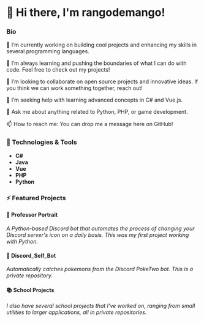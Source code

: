 # 👋 Hi there, I'm rangodemango!

### Bio
🔭 I’m currently working on building cool projects and enhancing my skills in several programming languages.

🌱 I’m always learning and pushing the boundaries of what I can do with code. Feel free to check out my projects!

👯 I’m looking to collaborate on open source projects and innovative ideas. If you think we can work something together, reach out!

🤔 I’m seeking help with learning advanced concepts in C# and Vue.js.

💬 Ask me about anything related to Python, PHP, or game development.

📫 How to reach me: You can drop me a message here on GitHub!

### 🔧 Technologies & Tools
- **C#**
- **Java**
- **Vue**
- **PHP**
- **Python**

### ⚡ Featured Projects

#### 🎨 **Professor Portrait**
_A Python-based Discord bot that automates the process of changing your Discord server's icon on a daily basis. This was my first project working with Python._

#### 🐾 **Discord_Self_Bot** 
_Automatically catches pokemons from the Discord PokeTwo bot. This is a private repository._

#### 📚 **School Projects**
_I also have several school projects that I've worked on, ranging from small utilities to larger applications, all in private repositories._
